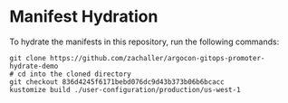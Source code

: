 # Manifest Hydration

To hydrate the manifests in this repository, run the following commands:

```shell
git clone https://github.com/zachaller/argocon-gitops-promoter-hydrate-demo
# cd into the cloned directory
git checkout 836d4245f6171bebd076dc9d43b373b06b6bcacc
kustomize build ./user-configuration/production/us-west-1
```
